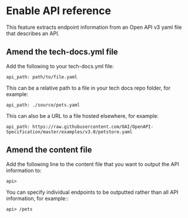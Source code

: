# Enable API reference 

This feature extracts endpoint information from an Open API v3 yaml file that describes an API.

## Amend the tech-docs.yml file

Add the following to your tech-docs.yml file:

```
api_path: path/to/file.yaml
```

This can be a relative path to a file in your tech docs repo folder, for example:

```
api_path: ./source/pets.yaml
```

This can also be a URL to a file hosted elsewhere, for example: 

```
api_path: https://raw.githubusercontent.com/OAI/OpenAPI-Specification/master/examples/v3.0/petstore.yaml
```

## Amend the content file

Add the following line to the content file that you want to output the API information to:

```
api>
```

You can specify individual endpoints to be outputted rather than all API information, for example::

```
api> /pets
```
